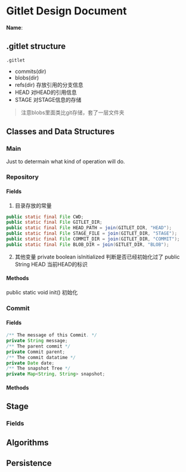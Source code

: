 # Gitlet Design Document

**Name**:

## .gitlet structure
`.gitlet`
- commits(dir)
- blobs(dir)
- refs(dir) 存放引用的分支信息
- HEAD 对HEAD的引用信息
- STAGE 对STAGE信息的存储
> 注意blobs里面类比git存储，套了一层文件夹


## Classes and Data Structures

### Main

Just to determain what kind of operation will do.



   
### Repository 

#### Fields
1. 目录存放的常量
```java
public static final File CWD;
public static final File GITLET_DIR;
public static final File HEAD_PATH = join(GITLET_DIR, "HEAD");
public static final File STAGE_FILE = join(GITLET_DIR, "STAGE");
public static final File COMMIT_DIR = join(GITLET_DIR, "COMMIT");
public static final File BLOB_DIR = join(GITLET_DIR, "BLOB");
```

2. 其他变量
private boolean isInitialized 判断是否已经初始化过了
public String HEAD 当前HEAD的标识
#### Methods
public static void init() 初始化


### Commit
#### Fields
```java
/** The message of this Commit. */
private String message;
/** The parent commit */
private Commit parent;
/** The commit datatime */
private Date date;
/** The snapshot Tree */
private Map<String, String> snapshot;
```
#### Methods


## Stage
### Fields


## Algorithms

## Persistence

